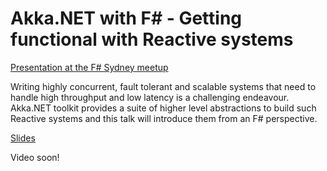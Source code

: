 # Akka.NET with F# - Getting functional with Reactive systems

[Presentation at the F# Sydney meetup](http://www.meetup.com/fsharpsydney/events/219822421/)

Writing highly concurrent, fault tolerant and scalable systems that need to handle high throughput and low latency is a challenging endeavour. Akka.NET toolkit provides a suite of higher level abstractions to build such Reactive systems and this talk will introduce them from an F# perspective.



[Slides](http://russcam.github.io/fsharp-akka-talk/#/intro)

Video soon!
